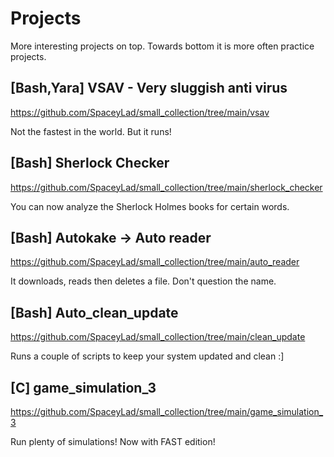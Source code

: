 # Projects
More interesting projects on top. Towards bottom it is more often practice projects.
## [Bash,Yara] VSAV - Very sluggish anti virus
https://github.com/SpaceyLad/small_collection/tree/main/vsav

Not the fastest in the world. But it runs!
## [Bash] Sherlock Checker
https://github.com/SpaceyLad/small_collection/tree/main/sherlock_checker

You can now analyze the Sherlock Holmes books for certain words.
## [Bash] Autokake -> Auto reader
https://github.com/SpaceyLad/small_collection/tree/main/auto_reader

It downloads, reads then deletes a file. Don't question the name.
## [Bash] Auto_clean_update
https://github.com/SpaceyLad/small_collection/tree/main/clean_update

Runs a couple of scripts to keep your system updated and clean :]

## [C] game_simulation_3
https://github.com/SpaceyLad/small_collection/tree/main/game_simulation_3

Run plenty of simulations! Now with FAST edition!
